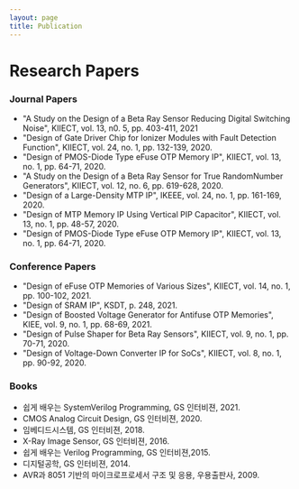 ```yaml
---
layout: page
title: Publication
---
```




# Research Papers

### Journal Papers

- "A Study on the Design of a Beta Ray Sensor Reducing Digital Switching Noise", KIIECT, vol. 13, n0. 5, pp. 403-411, 2021
- "Design of Gate Driver Chip for Ionizer Modules with Fault Detection Function", KIIECT, vol. 24, no. 1, pp. 132-139, 2020.
- "Design of PMOS-Diode Type eFuse OTP Memory IP", KIIECT, vol. 13, no. 1, pp. 64-71, 2020.
- "A Study on the Design of a Beta Ray Sensor for True RandomNumber Generators", KIIECT, vol. 12, no. 6, pp. 619-628, 2020.
- "Design of a Large-Density MTP IP", IKEEE, vol. 24, no. 1, pp. 161-169, 2020.
- "Design of MTP Memory IP Using Vertical PIP Capacitor", KIIECT, vol. 13, no. 1, pp. 48-57, 2020.
- "Design of PMOS-Diode Type eFuse OTP Memory IP", KIIECT, vol. 13, no. 1, pp. 64-71, 2020.

### Conference Papers

- "Design of eFuse OTP Memories of Various Sizes", KIIECT, vol. 14, no. 1, pp. 100-102, 2021.
- "Design of SRAM IP", KSDT, p. 248, 2021.
- "Design of Boosted Voltage Generator for Antifuse OTP Memories", KIEE, vol. 9, no. 1, pp. 68-69, 2021.
- "Design of Pulse Shaper for Beta Ray Sensors", KIIECT, vol. 9, no. 1, pp. 70-71, 2020.
- "Design of Voltage-Down Converter IP for SoCs", KIIECT, vol. 8, no. 1, pp. 90-92, 2020.


### Books

- 쉽게 배우는 SystemVerilog Programming, GS 인터비젼, 2021.
- CMOS Analog Circuit Design, GS 인터비젼, 2020.
- 임베디드시스템, GS 인터비젼, 2018.
- X-Ray Image Sensor, GS 인터비젼, 2016.
- 쉽게 배우는 Verilog Programming, GS 인터비젼,2015.
- 디지털공학, GS 인터비젼, 2014.
- AVR과 8051 기반의 마이크로프로세서 구조 및 응용, 우용출판사, 2009.
